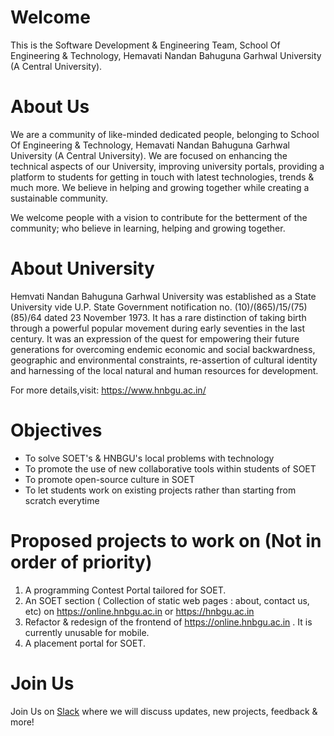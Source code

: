 # Welcome
This is the Software Development & Engineering Team, School Of Engineering & Technology, Hemavati Nandan Bahuguna Garhwal University (A Central University).

# About Us
We are a community of like-minded dedicated people, belonging to School Of Engineering & Technology, Hemavati Nandan Bahuguna Garhwal University (A Central University). We are focused on enhancing the technical aspects of our University, improving university portals, providing a platform to students for getting in touch with latest technologies, trends & much more. We believe in helping and growing together while creating a sustainable community.

We welcome people with a vision to contribute for the betterment of the community; who believe in learning, helping and growing together.

# About University
Hemvati Nandan Bahuguna Garhwal University was established as a State University vide U.P. State Government notification no. (10)/(865)/15/(75)(85)/64 dated 23 November 1973. It has a rare distinction of taking birth through a powerful popular movement during early seventies in the last century.  It was an expression of the quest for empowering their future generations for overcoming endemic economic and social backwardness, geographic and environmental constraints, re-assertion of cultural identity and harnessing of the local natural and human resources for development.

For more details,visit: https://www.hnbgu.ac.in/
# Objectives
* To solve SOET's & HNBGU's local problems with technology
* To promote the use of new collaborative tools within students of SOET
* To promote open-source culture in SOET
* To let students work on existing projects rather than starting from scratch everytime

# Proposed projects to work on (Not in order of priority)
1. A programming Contest Portal tailored for SOET.
2. An SOET section ( Collection of static web pages : about, contact us, etc) on https://online.hnbgu.ac.in or https://hnbgu.ac.in
3. Refactor & redesign of the frontend of https://online.hnbgu.ac.in . It is currently unusable for mobile.
4. A placement portal for SOET.

# Join Us
Join Us on [Slack](https://join.slack.com/t/softwaredevte-hcy9017/shared_invite/zt-huoabhqs-07lskm~6GBdYnllh7gmM4g) where we will discuss updates, new projects, feedback & more!
